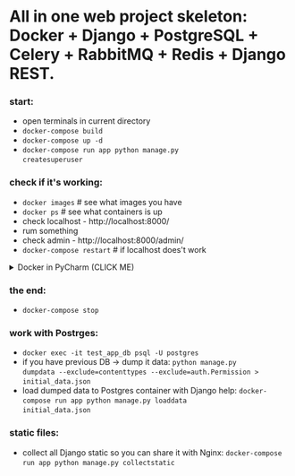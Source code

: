 # All in one web project skeleton: Docker + Django + PostgreSQL + Celery + RabbitMQ + Redis + Django REST.

### start:
- open terminals in current directory
- <code>docker-compose build</code>
- <code>docker-compose up -d</code>
- <code>docker-compose run app python manage.py createsuperuser</code>

### check if it's working:
- <code>docker images</code> # see what images you have
- <code>docker ps</code> # see what containers is up
- check localhost - http://localhost:8000/
- rum something
- check admin - http://localhost:8000/admin/
- <code>docker-compose restart</code> # if localhost does't work

<details><summary>Docker in PyCharm (CLICK ME)</summary>
<p>
  <img src="https://github.com/Valentin-Golyonko/ForDockerTest/blob/master/docker%20in%20pycharm.png" alt="web_view">
  </p>
</details>

### the end:
- <code>docker-compose stop</code>


### work with Postrges:
- <code>docker exec -it  test_app_db psql -U postgres</code>
- if you have previous DB -> dump it data: 
<code>python manage.py dumpdata --exclude=contenttypes --exclude=auth.Permission > initial_data.json</code>
- load dumped data to Postgres container with Django help:
<code>docker-compose run app python manage.py loaddata initial_data.json</code>


### static files:
- collect all Django static so you can share it with Nginx:
<code>docker-compose run app python manage.py collectstatic</code>